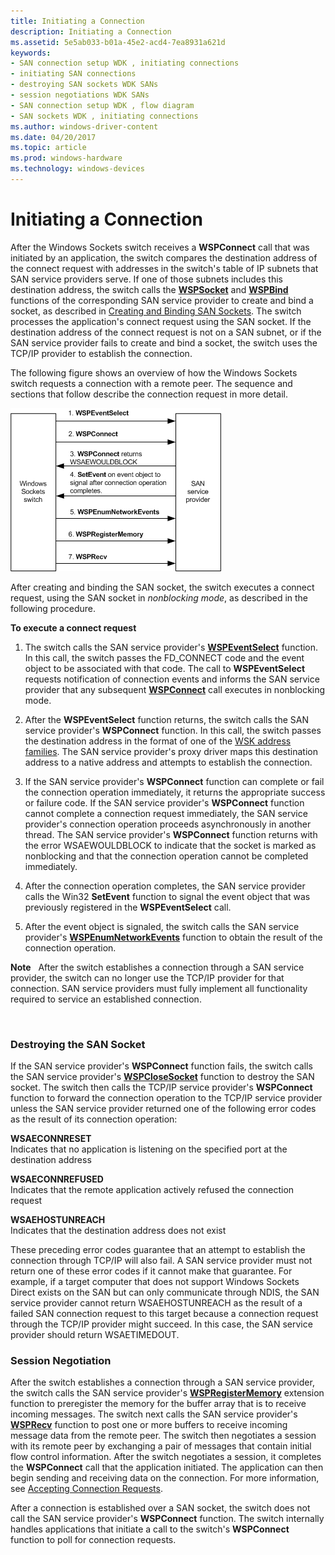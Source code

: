 ```yaml
---
title: Initiating a Connection
description: Initiating a Connection
ms.assetid: 5e5ab033-b01a-45e2-acd4-7ea8931a621d
keywords:
- SAN connection setup WDK , initiating connections
- initiating SAN connections
- destroying SAN sockets WDK SANs
- session negotiations WDK SANs
- SAN connection setup WDK , flow diagram
- SAN sockets WDK , initiating connections
ms.author: windows-driver-content
ms.date: 04/20/2017
ms.topic: article
ms.prod: windows-hardware
ms.technology: windows-devices
---
```


# Initiating a Connection


After the Windows Sockets switch receives a **WSPConnect** call that was initiated by an application, the switch compares the destination address of the connect request with addresses in the switch's table of IP subnets that SAN service providers serve. If one of those subnets includes this destination address, the switch calls the [**WSPSocket**](https://msdn.microsoft.com/library/windows/hardware/ff566319) and [**WSPBind**](https://msdn.microsoft.com/library/windows/hardware/ff566268) functions of the corresponding SAN service provider to create and bind a socket, as described in [Creating and Binding SAN Sockets](creating-and-binding-san-sockets.md). The switch processes the application's connect request using the SAN socket. If the destination address of the connect request is not on a SAN subnet, or if the SAN service provider fails to create and bind a socket, the switch uses the TCP/IP provider to establish the connection.

The following figure shows an overview of how the Windows Sockets switch requests a connection with a remote peer. The sequence and sections that follow describe the connection request in more detail.

![diagram overview of how the windows sockets switch requests a connection with a remote peer](images/apiflow3.png)

After creating and binding the SAN socket, the switch executes a connect request, using the SAN socket in *nonblocking mode*, as described in the following procedure.

**To execute a connect request**

1.  The switch calls the SAN service provider's [**WSPEventSelect**](https://msdn.microsoft.com/library/windows/hardware/ff566287) function. In this call, the switch passes the FD\_CONNECT code and the event object to be associated with that code. The call to **WSPEventSelect** requests notification of connection events and informs the SAN service provider that any subsequent [**WSPConnect**](https://msdn.microsoft.com/library/windows/hardware/ff566275) call executes in nonblocking mode.

2.  After the **WSPEventSelect** function returns, the switch calls the SAN service provider's **WSPConnect** function. In this call, the switch passes the destination address in the format of one of the [WSK address families](https://msdn.microsoft.com/library/windows/hardware/ff571151). The SAN service provider's proxy driver maps this destination address to a native address and attempts to establish the connection.

3.  If the SAN service provider's **WSPConnect** function can complete or fail the connection operation immediately, it returns the appropriate success or failure code. If the SAN service provider's **WSPConnect** function cannot complete a connection request immediately, the SAN service provider's connection operation proceeds asynchronously in another thread. The SAN service provider's **WSPConnect** function returns with the error WSAEWOULDBLOCK to indicate that the socket is marked as nonblocking and that the connection operation cannot be completed immediately.

4.  After the connection operation completes, the SAN service provider calls the Win32 **SetEvent** function to signal the event object that was previously registered in the **WSPEventSelect** call.

5.  After the event object is signaled, the switch calls the SAN service provider's [**WSPEnumNetworkEvents**](https://msdn.microsoft.com/library/windows/hardware/ff566284) function to obtain the result of the connection operation.

**Note**  
After the switch establishes a connection through a SAN service provider, the switch can no longer use the TCP/IP provider for that connection. SAN service providers must fully implement all functionality required to service an established connection.

 

### Destroying the SAN Socket

If the SAN service provider's **WSPConnect** function fails, the switch calls the SAN service provider's [**WSPCloseSocket**](https://msdn.microsoft.com/library/windows/hardware/ff566273) function to destroy the SAN socket. The switch then calls the TCP/IP service provider's **WSPConnect** function to forward the connection operation to the TCP/IP service provider unless the SAN service provider returned one of the following error codes as the result of its connection operation:

<a href="" id="wsaeconnreset"></a>**WSAECONNRESET**  
Indicates that no application is listening on the specified port at the destination address

<a href="" id="wsaeconnrefused"></a>**WSAECONNREFUSED**  
Indicates that the remote application actively refused the connection request

<a href="" id="wsaehostunreach"></a>**WSAEHOSTUNREACH**  
Indicates that the destination address does not exist

These preceding error codes guarantee that an attempt to establish the connection through TCP/IP will also fail. A SAN service provider must not return one of these error codes if it cannot make that guarantee. For example, if a target computer that does not support Windows Sockets Direct exists on the SAN but can only communicate through NDIS, the SAN service provider cannot return WSAEHOSTUNREACH as the result of a failed SAN connection request to this target because a connection request through the TCP/IP provider might succeed. In this case, the SAN service provider should return WSAETIMEDOUT.

### Session Negotiation

After the switch establishes a connection through a SAN service provider, the switch calls the SAN service provider's [**WSPRegisterMemory**](https://msdn.microsoft.com/library/windows/hardware/ff566311) extension function to preregister the memory for the buffer array that is to receive incoming messages. The switch next calls the SAN service provider's [**WSPRecv**](https://msdn.microsoft.com/library/windows/hardware/ff566309) function to post one or more buffers to receive incoming message data from the remote peer. The switch then negotiates a session with its remote peer by exchanging a pair of messages that contain initial flow control information. After the switch negotiates a session, it completes the **WSPConnect** call that the application initiated. The application can then begin sending and receiving data on the connection. For more information, see [Accepting Connection Requests](accepting-connection-requests.md).

After a connection is established over a SAN socket, the switch does not call the SAN service provider's **WSPConnect** function. The switch internally handles applications that initiate a call to the switch's **WSPConnect** function to poll for connection requests.

 

 





